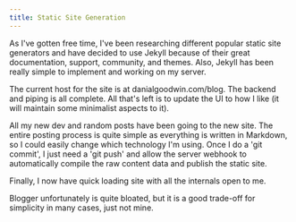 ```yaml
---
title: Static Site Generation
---
```

As I've gotten free time, I've been researching different popular static site generators and have decided to use Jekyll because of their great documentation, support, community, and themes. Also, Jekyll has been really simple to implement and working on my server.

The current host for the site is at danialgoodwin.com/blog. The backend and piping is all complete. All that's left is to update the UI to how I like (it will maintain some minimalist aspects to it).

All my new dev and random posts have been going to the new site. The entire posting process is quite simple as everything is written in Markdown, so I could easily change which technology I'm using. Once I do a 'git commit', I just need a 'git push' and allow the server webhook to automatically compile the raw content data and publish the static site.

Finally, I now have quick loading site with all the internals open to me.

Blogger unfortunately is quite bloated, but it is a good trade-off for simplicity in many cases, just not mine.
